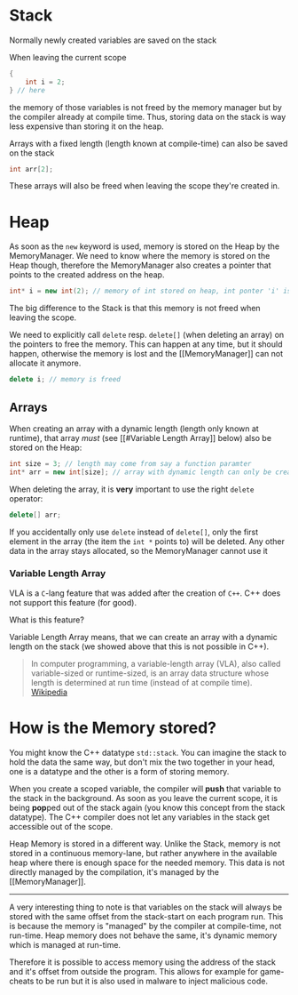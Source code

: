 # Stack
Normally newly created variables are saved on the stack

When leaving the current scope 
```cpp
{
	int i = 2;
} // here
```
the memory of those variables is not freed by the memory manager but by the compiler already at compile time. Thus, storing data on the stack is way less expensive than storing it on the heap.

Arrays with a fixed length (length known at compile-time) can also be saved on the stack
```cpp
int arr[2];
```
These arrays will also be freed when leaving the scope they're created in.
# Heap
As soon as the `new` keyword is used, memory is stored on the Heap by the MemoryManager. We need to know where the memory is stored on the Heap though, therefore the MemoryManager also creates a pointer that points to the created address on the heap.

```cpp
int* i = new int(2); // memory of int stored on heap, int ponter 'i' is stored on the stack
```

The big difference to the Stack is that this memory is not freed when leaving the scope.

We need to explicitly call `delete` resp. `delete[]` (when deleting an array) on the pointers to free the memory. This can happen at any time, but it should happen, otherwise the memory is lost and the [[MemoryManager]] can not allocate it anymore.

```cpp
delete i; // memory is freed
```

## Arrays

When creating an array with a dynamic length (length only known at runtime), that array *must* (see [[#Variable Length Array]] below) also be stored on the Heap:

```cpp
int size = 3; // length may come from say a function paramter
int* arr = new int[size]; // array with dynamic length can only be created with the 'new' keyword, therefore it is stored on the heap
```

When deleting the array, it is **very** important to use the right `delete` operator:
```cpp
delete[] arr;
```

If you accidentally only use `delete` instead of `delete[]`, only the first element in the array (the item the `int *` points to) will be deleted. Any other data in the array stays allocated, so the MemoryManager cannot use it

### Variable Length Array

VLA is a `C`-lang feature that was added after the creation of `C++`. C++ does not support this feature (for good).

What is this feature?

Variable Length Array means, that we can create an array with a dynamic length on the stack (we showed above that this is not possible in C++).

> In computer programming, a variable-length array (VLA), also called variable-sized or runtime-sized, is an array data structure whose length is determined at run time (instead of at compile time).
> [Wikipedia](https://en.wikipedia.org/wiki/Variable-length%20array)

# How is the Memory stored?
You might know the C++ datatype `std::stack`. You can imagine the stack to hold the data the same way, but don't mix the two together in your head, one is a datatype and the other is a form of storing memory.

When you create a scoped variable, the compiler will **push** that variable to the stack in the background. As soon as you leave the current scope, it is being **pop**ped out of the stack again (you know this concept from the stack datatype). The C++ compiler does not let any variables in the stack get accessible out of the scope.

Heap Memory is stored in a different way. Unlike the Stack, memory is not stored in a continuous memory-lane, but rather anywhere in the available heap where there is enough space for the needed memory. This data is not directly managed by the compilation, it's managed by the [[MemoryManager]].

---

A very interesting thing to note is that variables on the stack will always be stored with the same offset from the stack-start on each program run. This is because the memory is "managed" by the compiler at compile-time, not run-time. Heap memory does not behave the same, it's dynamic memory which is managed at run-time.

Therefore it is possible to access memory using the address of the stack and it's offset from outside the program. This allows for example for game-cheats to be run but it is also used in malware to inject malicious code.